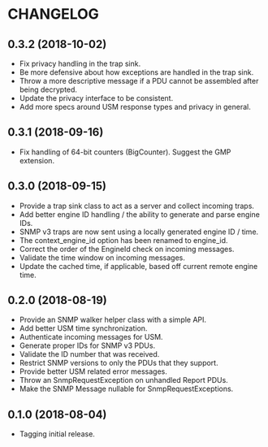 CHANGELOG
=========

0.3.2 (2018-10-02)
------------------
* Fix privacy handling in the trap sink.
* Be more defensive about how exceptions are handled in the trap sink.
* Throw a more descriptive message if a PDU cannot be assembled after being decrypted.
* Update the privacy interface to be consistent.
* Add more specs around USM response types and privacy in general.

0.3.1 (2018-09-16)
------------------
* Fix handling of 64-bit counters (BigCounter). Suggest the GMP extension.

0.3.0 (2018-09-15)
------------------
* Provide a trap sink class to act as a server and collect incoming traps.
* Add better engine ID handling / the ability to generate and parse engine IDs.
* SNMP v3 traps are now sent using a locally generated engine ID / time.
* The context_engine_id option has been renamed to engine_id.
* Correct the order of the EngineId check on incoming messages.
* Validate the time window on incoming messages.
* Update the cached time, if applicable, based off current remote engine time.

0.2.0 (2018-08-19)
------------------
* Provide an SNMP walker helper class with a simple API.
* Add better USM time synchronization.
* Authenticate incoming messages for USM.
* Generate proper IDs for SNMP v3 PDUs.
* Validate the ID number that was received.
* Restrict SNMP versions to only the PDUs that they support.
* Provide better USM related error messages.
* Throw an SnmpRequestException on unhandled Report PDUs.
* Make the SNMP Message nullable for SnmpRequestExceptions.

0.1.0 (2018-08-04)
------------------
* Tagging initial release.

